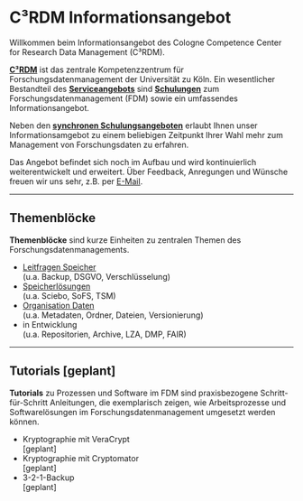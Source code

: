 # C³RDM Informationsangebot

Willkommen beim Informationsangebot des Cologne Competence Center for Research Data Management (C³RDM).

**[C³RDM](https://fdm.uni-koeln.de/home)** ist das zentrale Kompetenzzentrum für Forschungsdatenmanagement der Universität zu Köln. Ein wesentlicher Bestandteil des **[Serviceangebots](https://fdm.uni-koeln.de/serviceangebot)** sind **[Schulungen](https://fdm.uni-koeln.de/serviceangebot/schulungen)** zum Forschungsdatenmanagement (FDM) sowie ein umfassendes Informationsangebot.

Neben den **[synchronen Schulungsangeboten](https://fdm.uni-koeln.de/serviceangebot)** erlaubt Ihnen unser Informationsamgebot zu einem beliebigen Zeitpunkt Ihrer Wahl mehr zum Management von Forschungsdaten zu erfahren.

Das Angebot befindet sich noch im Aufbau und wird kontinuierlich weiterentwickelt und erweitert. Über Feedback, Anregungen und Wünsche freuen wir uns sehr, z.B. per [E-Mail](mailto:muehlichen@ub.uni-koeln.de).

---
## Themenblöcke

**Themenblöcke** sind kurze Einheiten zu zentralen Themen des Forschungsdatenmanagements.

- [Leitfragen Speicher](./oneshots/0110_storage-key-questions_DE.md)  
(u.a. Backup, DSGVO, Verschlüsselung)
- [Speicherlösungen](./oneshots/0120_storage-solutions_DE.md)  
(u.a. Sciebo, SoFS, TSM)
- [Organisation Daten](./oneshots/0130_organization-documentation_DE.md)  
(u.a. Metadaten, Ordner, Dateien, Versionierung)
- in Entwicklung  
(u.a. Repositorien, Archive, LZA, DMP, FAIR)

---
## Tutorials [geplant]

**Tutorials** zu Prozessen und Software im FDM sind praxisbezogene Schritt-für-Schritt Anleitungen, die exemplarisch zeigen, wie Arbeitsprozesse und Softwarelösungen im Forschungsdatenmanagement umgesetzt werden können.

- Kryptographie mit VeraCrypt  
[geplant]
- Kryptographie mit Cryptomator  
[geplant]
- 3-2-1-Backup  
[geplant]